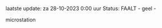 laatste update: 
za 28-10-2023  0:00   uur 
Status: FAALT - geel - 
<div class="service Y">microstation</div>